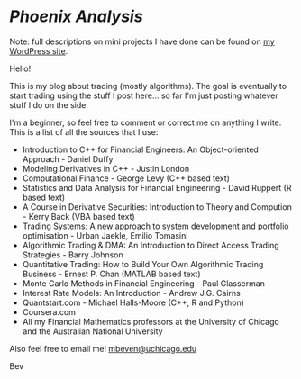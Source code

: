 # ***Phoenix Analysis***

Note: full descriptions on mini projects I have done can be found on [my
WordPress site](https://phoenixanalysis.wordpress.com).

Hello!

This is my blog about trading (mostly algorithms).  The goal is eventually to
start trading using the stuff I post here... so far I'm just posting whatever
stuff I do on the side.  

I'm a beginner, so feel free to comment or correct me on anything I write.  This
is a list of all the sources that I use:

* Introduction to C++ for Financial Engineers: An Object-oriented Approach - Daniel Duffy
* Modeling Derivatives in C++ - Justin London
* Computational Finance - George Levy (C++ based text)
* Statistics and Data Analysis for Financial Engineering - David Ruppert (R based text)
* A Course in Derivative Securities: Introduction to Theory and Compution - Kerry Back (VBA based text)
* Trading Systems: A new approach to system development and portfolio optimisation - Urban Jaekle, Emilio Tomasini
* Algorithmic Trading & DMA: An Introduction to Direct Access Trading Strategies - Barry Johnson
* Quantitative Trading: How to Build Your Own Algorithmic Trading Business - Ernest P. Chan (MATLAB based text)
* Monte Carlo Methods in Financial Engineering - Paul Glasserman
* Interest Rate Models: An Introduction - Andrew J.G. Cairns
* Quantstart.com - Michael Halls-Moore (C++, R and Python)
* Coursera.com
* All my Financial Mathematics professors at the University of Chicago and the Australian National University

Also feel free to email me! mbeven@uchicago.edu

Bev
